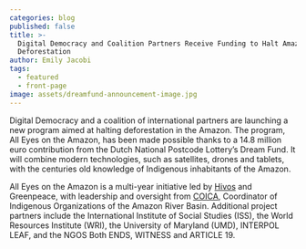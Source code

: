 ```yaml
---
categories: blog
published: false
title: >-
  Digital Democracy and Coalition Partners Receive Funding to Halt Amazon
  Deforestation
author: Emily Jacobi
tags:
  - featured
  - front-page
image: assets/dreamfund-announcement-image.jpg
---
```

Digital Democracy and a coalition of international partners are launching a new program aimed at halting deforestation in the Amazon. The program, All Eyes on the Amazon, has been made possible thanks to a 14.8 million euro contribution from the Dutch National Postcode Lottery’s Dream Fund. It will combine modern technologies, such as satellites, drones and tablets, with the centuries old knowledge of Indigenous inhabitants of the Amazon. 

All Eyes on the Amazon is a multi-year initiative led by [Hivos](https://hivos.org/) and Greenpeace, with leadership and oversight from [COICA](http://coica.org.ec/), Coordinator of Indigenous Organizations of the Amazon River Basin. Additional project partners include the International Institute of Social Studies (ISS), the World Resources Institute (WRI), the University of Maryland (UMD), INTERPOL LEAF, and the NGOS Both ENDS, WITNESS and ARTICLE 19. 


